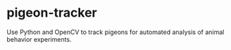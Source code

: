 # pigeon-tracker
Use Python and OpenCV to track pigeons for automated analysis of animal behavior experiments.

